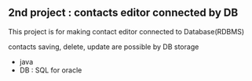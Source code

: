 ## 2nd project : contacts editor connected by DB

This project is for making contact editor connected to Database(RDBMS)

contacts saving, delete, update are possible by DB storage

- java
- DB : SQL for oracle
